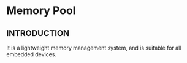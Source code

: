 # Memory Pool

## INTRODUCTION
It is a lightweight memory management system, and is suitable for all embedded devices.
